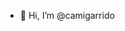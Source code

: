 - 👋 Hi, I’m @camigarrido


<!---
camigarrido/camigarrido is a ✨ special ✨ repository because its `README.md` (this file) appears on your GitHub profile.
You can click the Preview link to take a look at your changes.
--->
